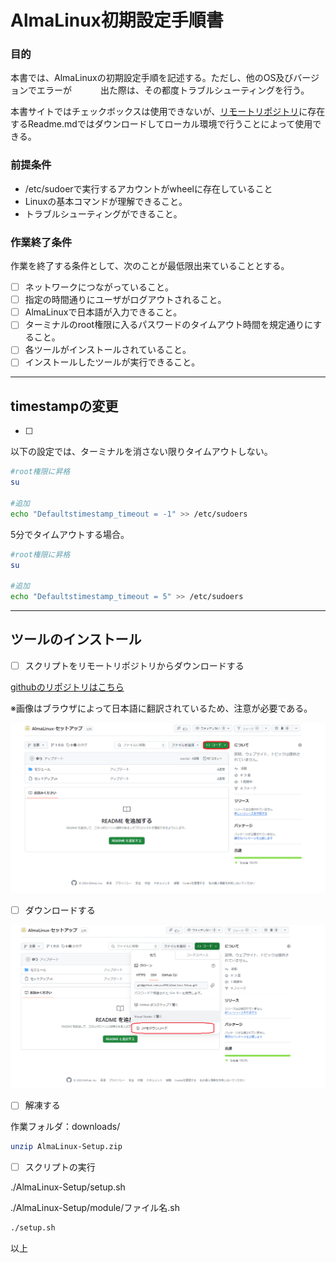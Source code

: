 # AlmaLinux初期設定手順書

### 目的

本書では、AlmaLinuxの初期設定手順を記述する。ただし、他のOS及びバージョンでエラーが　　 　出た際は、その都度トラブルシューティングを行う。

本書サイトではチェックボックスは使用できないが、[リモートリポジトリ](https://github.com/yuu996/AlmaLinux-Setup)に存在するReadme.mdではダウンロードしてローカル環境で行うことによって使用できる。

### 前提条件

- /etc/sudoerで実行するアカウントがwheelに存在していること
- Linuxの基本コマンドが理解できること。
- トラブルシューティングができること。

### 作業終了条件

作業を終了する条件として、次のことが最低限出来ていることとする。

- [ ]  ネットワークにつながっていること。
- [ ]  指定の時間通りにユーザがログアウトされること。
- [ ]  AlmaLinuxで日本語が入力できること。
- [ ]  ターミナルのroot権限に入るパスワードのタイムアウト時間を規定通りにすること。
- [ ]  各ツールがインストールされていること。
- [ ]  インストールしたツールが実行できること。

---

## timestampの変更

- [ ]  

以下の設定では、ターミナルを消さない限りタイムアウトしない。

```bash
#root権限に昇格
su 

#追加
echo "Defaultstimestamp_timeout = -1" >> /etc/sudoers
```

5分でタイムアウトする場合。

```bash
#root権限に昇格
su 

#追加
echo "Defaultstimestamp_timeout = 5" >> /etc/sudoers
```

---

## ツールのインストール

- [ ]  スクリプトをリモートリポジトリからダウンロードする

[githubのリポジトリはこちら](https://github.com/yuu996/AlmaLinux-Setup)

※画像はブラウザによって日本語に翻訳されているため、注意が必要である。

![スクリーンショット 2024-02-16 113347.png](AlmaLinux%E5%88%9D%E6%9C%9F%E8%A8%AD%E5%AE%9A%E6%89%8B%E9%A0%86%E6%9B%B8%20678888abd69340a3b452b6ffbdd1b30d/%25E3%2582%25B9%25E3%2582%25AF%25E3%2583%25AA%25E3%2583%25BC%25E3%2583%25B3%25E3%2582%25B7%25E3%2583%25A7%25E3%2583%2583%25E3%2583%2588_2024-02-16_113347.png)

- [ ]  ダウンロードする

![スクリーンショット 2024-02-16 113405.png](AlmaLinux%E5%88%9D%E6%9C%9F%E8%A8%AD%E5%AE%9A%E6%89%8B%E9%A0%86%E6%9B%B8%20678888abd69340a3b452b6ffbdd1b30d/%25E3%2582%25B9%25E3%2582%25AF%25E3%2583%25AA%25E3%2583%25BC%25E3%2583%25B3%25E3%2582%25B7%25E3%2583%25A7%25E3%2583%2583%25E3%2583%2588_2024-02-16_113405.png)

- [ ]  解凍する

作業フォルダ：downloads/

```bash
unzip AlmaLinux-Setup.zip
```

- [ ]  スクリプトの実行

./AlmaLinux-Setup/setup.sh

./AlmaLinux-Setup/module/ファイル名.sh

```bash
./setup.sh
```

以上
